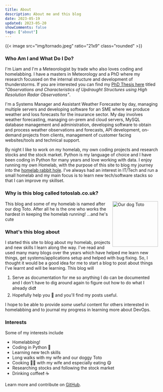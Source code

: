 ```yaml
---
title: About
description: About me and this blog
date: 2023-05-19
updated: 2023-05-20
showComments: false
tags: ["about"]
---
```


<!-- <p class="text-center"><svg class="img-fluid w-50"><use href="/img/tornado.jpeg#logo"></use></svg></p> -->
{{< image src="img/tornado.jpeg" ratio="21x9" class="rounded" >}}

### Who Am I and What Do I Do?

I'm Liam and I'm a Meteorologist by trade who also loves coding and homelabbing. I have a masters in Meteorology and a PhD where my research focussed on the internal structure and development of thunderstorms. If you are interested you can find my [PhD Thesis here](https://centaur.reading.ac.uk/103906/2/22003320_TILL_Thesis_Liam%20Till%20%282%29.pdf) titled *"Observations and Characteristics of Updraught Structures using High Resolution Radar Observations"*.

I'm a Systems Manager and Assistant Weather Forecaster by day, managing multiple servers and developing software for an SME where we produce weather and loss forecasts for the insurance sector. My day involves weather forecasting, managing on-prem and cloud servers, MySQL database management and administration, developing software to obtain and process weather observations and forecasts, API development, on-demand projects from clients, management of customer facing websites/tools and technical support.

By night I like to work on my homelab, my own coding projects and research stocks and the stock market. Python is my language of choice and I have been coding in Python for many years and love working with data. I enjoy running my own Homelab, with the purpose of this site to blog my journey into the [homelab rabbit hole](https://www.reddit.com/r/homelab/). I've always had an interest in IT/Tech and run a small homelab and my main focus is to learn new tech/software stacks so that I can improve my skillset.

### Why is this blog called totoslab.co.uk?

<img src="/img/TotoSmart.jpg" title="Our dog Toto" width="150" class="rounded" align="right"/>

This blog and some of my homelab is named after our dog Toto. After all he is the one who works the hardest in keeping the homelab running! ...and he's cute

### What's this blog about

I started this site to blog about my homelab, projects and new skills I learn along the way. I've read and used many many blogs over the years which have helped me learn new things, get systems/applications setup and helped with bug fixing. So, I thought it would be a good idea for me to start a blog to post about things I've learnt and will be learning. This blog will 

1. Serve as documentation for me so anything I do can be documented and I don't have to dig around again to figure out how to do what I already did:heavy_exclamation_mark:
2. Hopefully help you 🫵 and you'll find my posts useful.

I hope to be able to provide _some_ useful content for others interested in homelabbing and to journal my progress in learning more about DevOps.

### Interests

Some of my interests include 

 - Homelabbing!
 - Coding in Python :snake:
 - Learning new tech skills
 - Long walks with my wife and our doggy Toto
 - Cooking 🍗🧄 with my wife and especially eating 😋
 - Researching stocks and following the stock market
 - Drinking coffee:heavy_exclamation_mark: :coffee:

Learn more and contribute on [GitHub](https://github.com/liamtill).